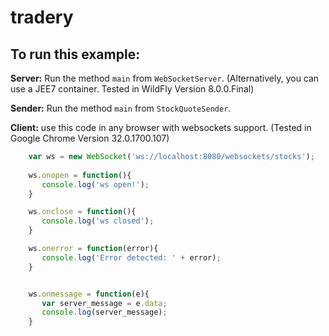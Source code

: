 tradery
=======

To run this example:
--------------------

__Server:__ Run the method `main` from `WebSocketServer`. (Alternatively, you can use a JEE7 container. Tested in WildFly Version 8.0.0.Final)

__Sender:__ Run the method `main` from `StockQuoteSender`.

__Client:__ use this code in any browser with websockets support. (Tested in Google Chrome Version 32.0.1700.107)

```javascript
	var ws = new WebSocket('ws://localhost:8080/websockets/stocks');
	
	ws.onopen = function(){
	   console.log('ws open!');
	}

	ws.onclose = function(){
	   console.log('ws closed');
	}

	ws.onerror = function(error){
	   console.log('Error detected: ' + error);
	}


	ws.onmessage = function(e){
	   var server_message = e.data;
	   console.log(server_message);
	}
```